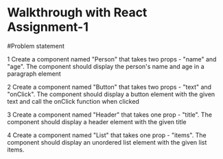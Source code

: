 # Walkthrough with React Assignment-1

#Problem statement

1 Create a component named "Person" that takes two props - "name" and "age". The component should 
display the person's name and age in a paragraph element

2 Create a component named "Button" that takes two props - "text" and "onClick". The component should 
display a button element with the given text and call the onClick function when clicked

3 Create a component named "Header" that takes one prop - "title". The component should display a header 
element with the given title

4 Create a component named "List" that takes one prop - "items". The component should display an 
unordered list element with the given list items.

